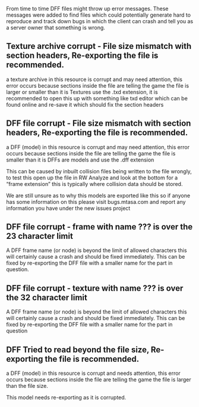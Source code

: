 From time to time DFF files might throw up error messages. These messages were added to find files which could potentially generate hard to reproduce and track down bugs in which the client can crash and tell you as a server owner that something is wrong.

Texture archive corrupt - File size mismatch with section headers, Re-exporting the file is recommended.
--------------------------------------------------------------------------------------------------------

a texture archive in this resource is corrupt and may need attention, this error occurs because sections inside the file are telling the game the file is larger or smaller than it is Textures use the .txd extension, it is recommended to open this up with something like txd editor which can be found online and re-save it which should fix the section headers

DFF file corrupt - File size mismatch with section headers, Re-exporting the file is recommended.
-------------------------------------------------------------------------------------------------

a DFF (model) in this resource is corrupt and may need attention, this error occurs because sections inside the file are telling the game the file is smaller than it is DFFs are models and use the .dff extension

This can be caused by inbuilt collision files being written to the file wrongly, to test this open up the file in RW Analyze and look at the bottom for a “frame extension” this is typically where collision data should be stored.

We are still unsure as to why this models are exported like this so if anyone has some information on this please visit bugs.mtasa.com and report any information you have under the new issues project

DFF file corrupt - frame with name ??? is over the 23 character limit
---------------------------------------------------------------------

A DFF frame name (or node) is beyond the limit of allowed characters this will certainly cause a crash and should be fixed immediately. This can be fixed by re-exporting the DFF file with a smaller name for the part in question.

DFF file corrupt - texture with name ??? is over the 32 character limit
-----------------------------------------------------------------------

A DFF frame name (or node) is beyond the limit of allowed characters this will certainly cause a crash and should be fixed immediately. This can be fixed by re-exporting the DFF file with a smaller name for the part in question

DFF Tried to read beyond the file size, Re-exporting the file is recommended.
-----------------------------------------------------------------------------

a DFF (model) in this resource is corrupt and needs attention, this error occurs because sections inside the file are telling the game the file is larger than the file size.

This model needs re-exporting as it is corrupted.
